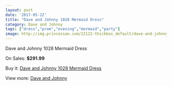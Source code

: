 ```yaml
---
layout: post
date: '2017-05-22'
title: "Dave and Johnny 1028 Mermaid Dress"
category: Dave and Johnny
tags: ["dress","prom","evening","mermaid","party"]
image: http://img.princessan.com/22122-thickbox_default/dave-and-johnny-1028-mermaid-dress.jpg
---
```

Dave and Johnny 1028 Mermaid Dress

On Sales: **$291.99**
<a href="https://www.princessan.com/en/dave-and-johnny/10079-dave-and-johnny-1028-mermaid-dress.html"><amp-img layout="responsive" width="600" height="600" src="//img.princessan.com/22122-thickbox_default/dave-and-johnny-1028-mermaid-dress.jpg" alt="Dave and Johnny 1028 Mermaid Dress 0" /></a>
<a href="https://www.princessan.com/en/dave-and-johnny/10079-dave-and-johnny-1028-mermaid-dress.html"><amp-img layout="responsive" width="600" height="600" src="//img.princessan.com/22123-thickbox_default/dave-and-johnny-1028-mermaid-dress.jpg" alt="Dave and Johnny 1028 Mermaid Dress 1" /></a>

Buy it: [Dave and Johnny 1028 Mermaid Dress](https://www.princessan.com/en/dave-and-johnny/10079-dave-and-johnny-1028-mermaid-dress.html "Dave and Johnny 1028 Mermaid Dress")

View more: [Dave and Johnny](https://www.princessan.com/en/16-dave-and-johnny "Dave and Johnny")